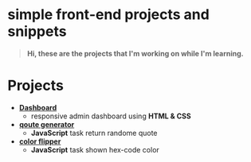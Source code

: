 # simple front-end projects and snippets

> **Hi, these are the projects that I'm working on while I'm learning.**

# Projects

-   **[Dashboard](https://github.com/mbnosama/small-front-end-projectes/tree/master/dashboard)**
    -   responsive admin dashboard using **HTML & CSS**
-   **[qoute generator](https://github.com/mbnosama/small-front-end-projectes/tree/master/Random%20Qoute%20Generator)**
    -   **JavaScript** task return randome quote
-   **[color flipper](https://github.com/mbnosama/small-front-end-projectes/tree/master/Color%20flipper)**
    -   **JavaScript** task shown hex-code color
